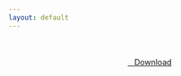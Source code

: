 ```yaml
---
layout: default
---
```


<br />

<br />

<center>
<a href="https://drive.google.com/uc?authuser=0&id=1PpHqNd-5Hmox6uzpg1ZM9KznIIrm8fvn&export=download" class="hbt"><i class="fa fa-chevron-down" aria-hidden="true"></i>&nbsp; &nbsp;Download</a>
</center><br />

<br />
